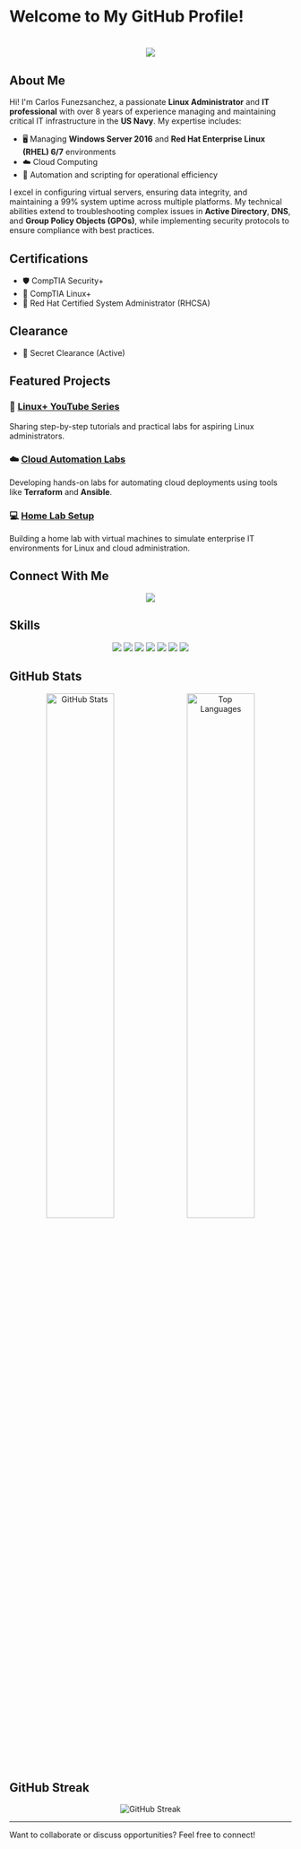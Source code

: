 # Welcome to My GitHub Profile!

<!-- Hi there banner with animated background -->
<h1 align="center">
    <img src="https://readme-typing-svg.herokuapp.com/?font=Righteous&size=35&center=true&vCenter=true&width=500&height=70&duration=4000&lines=Hi+There!+👋;+I'm+Carlos+Funezsanchez!;Linux+Administrator+%7C+SysAdmin+%7C+Cloud+Enthusiast" />
</h1>

## About Me
Hi! I'm Carlos Funezsanchez, a passionate **Linux Administrator** and **IT professional** with over 8 years of experience managing and maintaining critical IT infrastructure in the **US Navy**. My expertise includes:
- 🖥️ Managing **Windows Server 2016** and **Red Hat Enterprise Linux (RHEL) 6/7** environments
- ☁️ Cloud Computing
- 🔧 Automation and scripting for operational efficiency

I excel in configuring virtual servers, ensuring data integrity, and maintaining a 99% system uptime across multiple platforms. My technical abilities extend to troubleshooting complex issues in **Active Directory**, **DNS**, and **Group Policy Objects (GPOs)**, while implementing security protocols to ensure compliance with best practices.

## Certifications
- 🛡️ CompTIA Security+
- 🐧 CompTIA Linux+
- 🏅 Red Hat Certified System Administrator (RHCSA)

## Clearance
- 🔐 Secret Clearance (Active)

## Featured Projects
### 🎥 [Linux+ YouTube Series](#)
Sharing step-by-step tutorials and practical labs for aspiring Linux administrators.

### ☁️ [Cloud Automation Labs](#)
Developing hands-on labs for automating cloud deployments using tools like **Terraform** and **Ansible**.

### 💻 [Home Lab Setup](#)
Building a home lab with virtual machines to simulate enterprise IT environments for Linux and cloud administration.

## Connect With Me
<div align="center">
  <a href="https://linkedin.com/in/carlosfunezsanchez"><img src="https://img.shields.io/badge/-LinkedIn-blue?style=flat-square&logo=linkedin" /></a>
</div>

## Skills
<div align="center">
  <img src="https://img.shields.io/badge/-Linux-FCC624?logo=linux&logoColor=black" />
  <img src="https://img.shields.io/badge/-Python-3776AB?logo=python&logoColor=white" />
  <img src="https://img.shields.io/badge/-Bash-4EAA25?logo=gnu-bash&logoColor=white" />
  <img src="https://img.shields.io/badge/-Docker-2496ED?logo=docker&logoColor=white" />
  <img src="https://img.shields.io/badge/-Podman-892CA0?logo=podman&logoColor=white" />
  <img src="https://img.shields.io/badge/-Terraform-623CE4?logo=terraform&logoColor=white" />
  <img src="https://img.shields.io/badge/-Ansible-EE0000?logo=ansible&logoColor=white" />
</div>

## GitHub Stats
<div align="center">
  <img src="https://github-readme-stats.vercel.app/api?username=yourusername&show_icons=true&theme=radical" alt="GitHub Stats" style="width: 49%;">
  <img src="https://github-readme-stats.vercel.app/api/top-langs/?username=yourusername&layout=compact&theme=radical" alt="Top Languages" style="width: 49%;">
</div>

## GitHub Streak
<div align="center">
  <img src="https://github-readme-streak-stats.herokuapp.com/?user=yourusername&theme=radical" alt="GitHub Streak">
</div>

---
Want to collaborate or discuss opportunities? Feel free to connect!
